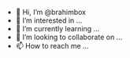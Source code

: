 - 👋 Hi, I’m @brahimbox
- 👀 I’m interested in ...
- 🌱 I’m currently learning ...
- 💞️ I’m looking to collaborate on ...
- 📫 How to reach me ...

<!---
brahimbox/brahimbox is a ✨ special ✨ repository because its `README.md` (this file) appears on your GitHub profile.
You can click the Preview link to take a look at your changes.
--->

